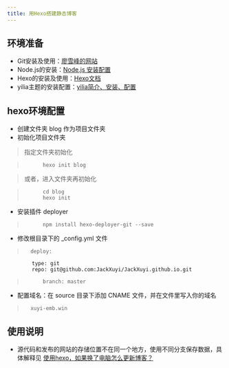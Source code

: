 ```yaml
---
title: 用Hexo搭建静态博客
---
```


## 环境准备

+ Git安装及使用：[廖雪峰的网站](http://www.liaoxuefeng.com/wiki/0013739516305929606dd18361248578c67b8067c8c017b000)
+ Node.js的安装：[Node.js 安装配置](http://www.runoob.com/nodejs/nodejs-install-setup.html)
+ Hexo的安装及使用：[Hexo文档](https://hexo.io/zh-cn/docs/index.html)
+ yilia主题的安装配置：[yilia简介、安装、配置](https://github.com/litten/hexo-theme-yilia)

## hexo环境配置

- 创建文件夹 blog 作为项目文件夹
- 初始化项目文件夹

> 指定文件夹初始化

>			hexo init blog

> 或者，进入文件夹再初始化

>			cd blog 
>			hexo init

- 安装插件 deployer 

>	 		npm install hexo-deployer-git --save

- 修改根目录下的 _config.yml 文件
	
>		deploy:
			type: git
			repo: git@github.com:JackXuyi/JackXuyi.github.io.git
>			branch: master

- 配置域名：在 source 目录下添加 CNAME 文件，并在文件里写入你的域名

> 		xuyi-emb.win

## 使用说明

* 源代码和发布的网站的存储位置不在同一个地方，使用不同分支保存数据，具体解释见 [使用hexo，如果换了电脑怎么更新博客？](http://www.zhihu.com/question/21193762)
